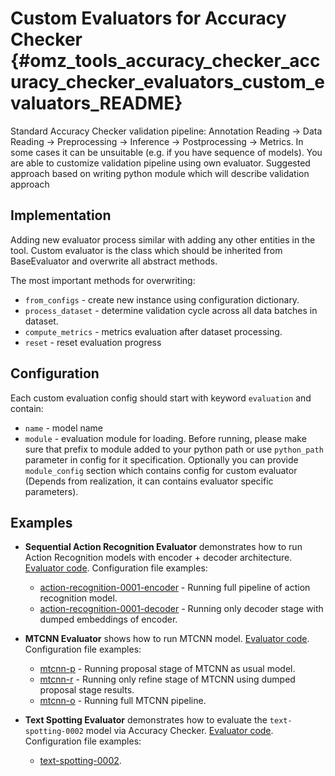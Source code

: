 # Custom Evaluators for Accuracy Checker {#omz_tools_accuracy_checker_accuracy_checker_evaluators_custom_evaluators_README}
Standard Accuracy Checker validation pipeline: Annotation Reading -> Data Reading -> Preprocessing -> Inference -> Postprocessing -> Metrics.
In some cases it can be unsuitable (e.g. if you have sequence of models). You are able to customize validation pipeline using own evaluator.
Suggested approach based on writing python module which will describe validation approach

## Implementation
Adding new evaluator process similar with adding any other entities in the tool.
Custom evaluator is the class which should be inherited from BaseEvaluator and overwrite all abstract methods.

The most important methods for overwriting:

* `from_configs` - create new instance using configuration dictionary.
* `process_dataset` - determine validation cycle across all data batches in dataset.
* `compute_metrics` - metrics evaluation after dataset processing.
* `reset` - reset evaluation progress

## Configuration
Each custom evaluation config should start with keyword `evaluation` and contain:
 * `name` - model name
 * `module` - evaluation module for loading. 
Before running, please make sure that prefix to module added to your python path or use `python_path` parameter in config for it specification.
Optionally you can provide `module_config` section which contains config for custom evaluator (Depends from realization, it can contains evaluator specific parameters).

## Examples
* **Sequential Action Recognition Evaluator** demonstrates how to run Action Recognition models with encoder + decoder architecture.
  <a href="https://github.com/opencv/open_model_zoo/blob/develop/tools/accuracy_checker/accuracy_checker/evaluators/custom_evaluators/sequential_action_recognition_evaluator.py">Evaluator code</a>.
  Configuration file examples:
    * <a href="https://github.com/opencv/open_model_zoo/blob/master/tools/accuracy_checker/configs/action-recognition-0001-encoder.yml">action-recognition-0001-encoder</a> - Running full pipeline of action recognition model.
    * <a href="https://github.com/opencv/open_model_zoo/blob/master/tools/accuracy_checker/configs/action-recognition-0001-decoder.yml">action-recognition-0001-decoder</a> - Running only decoder stage with dumped embeddings of encoder.

* **MTCNN Evaluator** shows how to run MTCNN model.
  <a href="https://github.com/opencv/open_model_zoo/blob/develop/tools/accuracy_checker/accuracy_checker/evaluators/custom_evaluators/mtcnn_evaluator.py">Evaluator code</a>.
  Configuration file examples:
    * <a href="https://github.com/opencv/open_model_zoo/blob/master/tools/accuracy_checker/configs/mtcnn-p.yml">mtcnn-p</a> - Running proposal stage of MTCNN as usual model.
    * <a href="https://github.com/opencv/open_model_zoo/blob/master/tools/accuracy_checker/configs/mtcnn-r.yml">mtcnn-r</a> - Running only refine stage of MTCNN using dumped proposal stage results.
    * <a href="https://github.com/opencv/open_model_zoo/blob/master/tools/accuracy_checker/configs/mtcnn-o.yml">mtcnn-o</a> - Running full MTCNN pipeline.

* **Text Spotting Evaluator** demonstrates how to evaluate the `text-spotting-0002` model via Accuracy Checker.
  <a href="https://github.com/opencv/open_model_zoo/blob/develop/tools/accuracy_checker/accuracy_checker/evaluators/custom_evaluators/text_spotting_evaluator.py">Evaluator code</a>.
  Configuration file examples:
    * <a href="https://github.com/opencv/open_model_zoo/blob/master/tools/accuracy_checker/configs/text-spotting-0002.yml">text-spotting-0002</a>.
